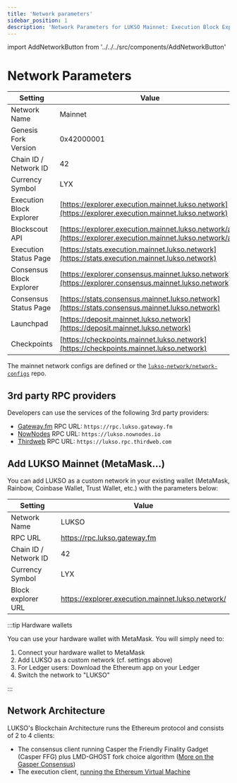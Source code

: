 ```yaml
---
title: 'Network parameters'
sidebar_position: 1
description: 'Network Parameters for LUKSO Mainnet: Execution Block Explorer, RPC providers, Chain ID.'
---
```


import AddNetworkButton from '../../../src/components/AddNetworkButton'

# Network Parameters

| Setting                  | Value                                                                                                        |
| ------------------------ | ------------------------------------------------------------------------------------------------------------ |
| Network Name             | Mainnet                                                                                                      |
| Genesis Fork Version     | 0x42000001                                                                                                   |
| Chain ID / Network ID    | 42                                                                                                           |
| Currency Symbol          | LYX                                                                                                          |
| Execution Block Explorer | [https://explorer.execution.mainnet.lukso.network](https://explorer.execution.mainnet.lukso.network)         |
| Blockscout API           | [https://explorer.execution.mainnet.lukso.network/api](https://explorer.execution.mainnet.lukso.network/api) |
| Execution Status Page    | [https://stats.execution.mainnet.lukso.network](https://stats.execution.mainnet.lukso.network)               |
| Consensus Block Explorer | [https://explorer.consensus.mainnet.lukso.network](https://explorer.consensus.mainnet.lukso.network)         |
| Consensus Status Page    | [https://stats.consensus.mainnet.lukso.network](https://stats.consensus.mainnet.lukso.network)               |
| Launchpad                | [https://deposit.mainnet.lukso.network](https://deposit.mainnet.lukso.network)                               |
| Checkpoints              | [https://checkpoints.mainnet.lukso.network](https://checkpoints.mainnet.lukso.network)                       |

The mainnet network configs are defined or the [`lukso-network/network-configs`](https://github.com/lukso-network/network-configs/tree/main/mainnet/shared) repo.

## 3rd party RPC providers

Developers can use the services of the following 3rd party providers:

- [Gateway.fm](https://gateway.fm/) RPC URL: `https://rpc.lukso.gateway.fm`
- [NowNodes](https://nownodes.io/) RPC URL: `https://lukso.nownodes.io`
- [Thirdweb](https://thirdweb.com/) RPC URL: `https://lukso.rpc.thirdweb.com`

## Add LUKSO Mainnet (MetaMask...)

<AddNetworkButton networkName="mainnet"/>

You can add LUKSO as a custom network in your existing wallet (MetaMask, Rainbow, Coinbase Wallet, Trust Wallet, etc.) with the parameters below:

| Setting               | Value                                             |
| --------------------- | ------------------------------------------------- |
| Network Name          | LUKSO                                             |
| RPC URL               | https://rpc.lukso.gateway.fm                      |
| Chain ID / Network ID | 42                                                |
| Currency Symbol       | LYX                                               |
| Block explorer URL    | https://explorer.execution.mainnet.lukso.network/ |

:::tip Hardware wallets

You can use your hardware wallet with MetaMask. You will simply need to:

1. Connect your hardware wallet to MetaMask
2. Add LUKSO as a custom network (cf. settings above)
3. For Ledger users: Download the Ethereum app on your Ledger
4. Switch the network to "LUKSO"

:::

## Network Architecture

LUKSO's Blockchain Architecture runs the Ethereum protocol and consists of 2 to 4 clients:

- The consensus client running Casper the Friendly Finality Gadget (Casper FFG) plus LMD-GHOST fork choice algorithm ([More on the Gasper Consensus](https://ethereum.org/en/developers/docs/consensus-mechanisms/pos/gasper/))
- The execution client, [running the Ethereum Virtual Machine](https://ethereum.org/en/developers/docs/ethereum-stack/)
